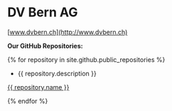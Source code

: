 # DV Bern AG

[www.dvbern.ch](http://www.dvbern.ch)

**Our GitHub Repositories:**

{% for repository in site.github.public_repositories %}
  * {{ repository.description }}
  
   [{{ repository.name }}](repository.url)

{% endfor %}